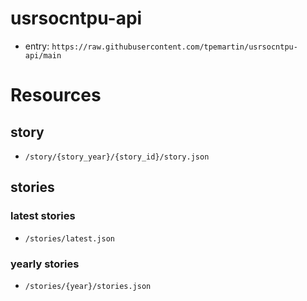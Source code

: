 # usrsocntpu-api

  * entry: `https://raw.githubusercontent.com/tpemartin/usrsocntpu-api/main`

# Resources

##  story

  * `/story/{story_year}/{story_id}/story.json`

## stories

### latest stories

  * `/stories/latest.json`

### yearly stories

  * `/stories/{year}/stories.json`
